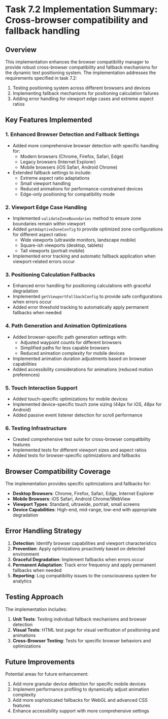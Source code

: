 # Task 7.2 Implementation Summary: Cross-browser compatibility and fallback handling

## Overview

This implementation enhances the browser compatibility manager to provide robust cross-browser compatibility and fallback mechanisms for the dynamic text positioning system. The implementation addresses the requirements specified in task 7.2:

1. Testing positioning system across different browsers and devices
2. Implementing fallback mechanisms for positioning calculation failures
3. Adding error handling for viewport edge cases and extreme aspect ratios

## Key Features Implemented

### 1. Enhanced Browser Detection and Fallback Settings

- Added more comprehensive browser detection with specific handling for:
  - Modern browsers (Chrome, Firefox, Safari, Edge)
  - Legacy browsers (Internet Explorer)
  - Mobile browsers (iOS Safari, Android Chrome)
- Extended fallback settings to include:
  - Extreme aspect ratio adaptations
  - Small viewport handling
  - Reduced animations for performance-constrained devices
  - Edge-only positioning for compatibility mode

### 2. Viewport Edge Case Handling

- Implemented `validateZoneBoundaries` method to ensure zone boundaries remain within viewport
- Added `getAdaptiveZoneConfig` to provide optimized zone configurations for different aspect ratios:
  - Wide viewports (ultrawide monitors, landscape mobile)
  - Square-ish viewports (desktop, tablets)
  - Tall viewports (portrait mobile)
- Implemented error tracking and automatic fallback application when viewport-related errors occur

### 3. Positioning Calculation Fallbacks

- Enhanced error handling for positioning calculations with graceful degradation
- Implemented `getViewportFallbackConfig` to provide safe configurations when errors occur
- Added error threshold tracking to automatically apply permanent fallbacks when needed

### 4. Path Generation and Animation Optimizations

- Added browser-specific path generation settings with:
  - Adjusted waypoint counts for different browsers
  - Simplified paths for less capable browsers
  - Reduced animation complexity for mobile devices
- Implemented animation duration adjustments based on browser capabilities
- Added accessibility considerations for animations (reduced motion preferences)

### 5. Touch Interaction Support

- Added touch-specific optimizations for mobile devices
- Implemented device-specific touch zone sizing (44px for iOS, 48px for Android)
- Added passive event listener detection for scroll performance

### 6. Testing Infrastructure

- Created comprehensive test suite for cross-browser compatibility features
- Implemented tests for different viewport sizes and aspect ratios
- Added tests for browser-specific optimizations and fallbacks

## Browser Compatibility Coverage

The implementation provides specific optimizations and fallbacks for:

- **Desktop Browsers**: Chrome, Firefox, Safari, Edge, Internet Explorer
- **Mobile Browsers**: iOS Safari, Android Chrome/WebView
- **Viewport Types**: Standard, ultrawide, portrait, small screens
- **Device Capabilities**: High-end, mid-range, low-end with appropriate degradation

## Error Handling Strategy

1. **Detection**: Identify browser capabilities and viewport characteristics
2. **Prevention**: Apply optimizations proactively based on detected environment
3. **Graceful Degradation**: Implement fallbacks when errors occur
4. **Permanent Adaptation**: Track error frequency and apply permanent fallbacks when needed
5. **Reporting**: Log compatibility issues to the consciousness system for analytics

## Testing Approach

The implementation includes:

1. **Unit Tests**: Testing individual fallback mechanisms and browser detection
2. **Visual Tests**: HTML test page for visual verification of positioning and animations
3. **Cross-Browser Testing**: Tests for specific browser behaviors and optimizations

## Future Improvements

Potential areas for future enhancement:

1. Add more granular device detection for specific mobile devices
2. Implement performance profiling to dynamically adjust animation complexity
3. Add more sophisticated fallbacks for WebGL and advanced CSS features
4. Enhance accessibility support with more comprehensive settings